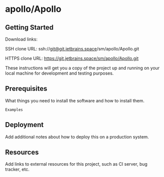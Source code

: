 # apollo/Apollo



## Getting Started

Download links:

SSH clone URL: ssh://git@git.jetbrains.space/sm/apollo/Apollo.git

HTTPS clone URL: https://git.jetbrains.space/sm/apollo/Apollo.git



These instructions will get you a copy of the project up and running on your local machine for development and testing purposes.

## Prerequisites

What things you need to install the software and how to install them.

```
Examples
```

## Deployment

Add additional notes about how to deploy this on a production system.

## Resources

Add links to external resources for this project, such as CI server, bug tracker, etc.
